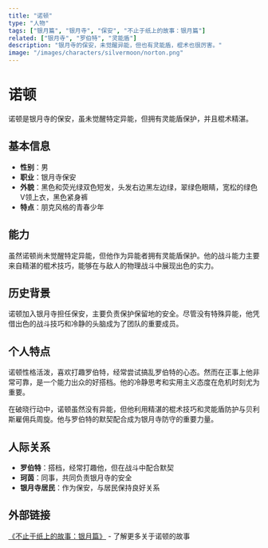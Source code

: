 ```yaml
---
title: "诺顿"
type: "人物"
tags: ["银月篇", "银月寺", "保安", "不止于纸上的故事：银月篇"]
related: ["银月寺", "罗伯特", "灵能盾"]
description: "银月寺的保安，未觉醒异能，但也有灵能盾，棍术也很厉害。"
image: "/images/characters/silvermoon/norton.png"
---
```

# 诺顿

诺顿是银月寺的保安，虽未觉醒特定异能，但拥有灵能盾保护，并且棍术精湛。

## 基本信息

- **性别**：男
- **职业**：银月寺保安
- **外貌**：黑色和荧光绿双色短发，头发右边黑左边绿，翠绿色眼睛，宽松的绿色V领上衣，黑色紧身裤
- **特点**：朋克风格的青春少年

## 能力

虽然诺顿尚未觉醒特定异能，但他作为异能者拥有灵能盾保护。他的战斗能力主要来自精湛的棍术技巧，能够在与敌人的物理战斗中展现出色的实力。

## 历史背景

诺顿加入银月寺担任保安，主要负责保护保留地的安全。尽管没有特殊异能，他凭借出色的战斗技巧和冷静的头脑成为了团队的重要成员。

## 个人特点

诺顿性格活泼，喜欢打趣罗伯特，经常尝试搞乱罗伯特的心态。然而在正事上他非常可靠，是一个能力出众的好搭档。他的冷静思考和实用主义态度在危机时刻尤为重要。

<div class="spoiler" data-source="《不止于纸上的故事：银月篇》破晓行动">
在破晓行动中，诺顿虽然没有异能，但他利用精湛的棍术技巧和灵能盾防护与贝利斯雇佣兵周旋。他与罗伯特的默契配合成为银月寺防守的重要力量。
</div>

## 人际关系

- **罗伯特**：搭档，经常打趣他，但在战斗中配合默契
- **珂茵**：同事，共同负责银月寺的安全
- **银月寺居民**：作为保安，与居民保持良好关系

## 外部链接

[《不止于纸上的故事：银月篇》](https://tobenot.itch.io/beyond-books) - 了解更多关于诺顿的故事 